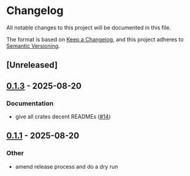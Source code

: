 # Changelog

All notable changes to this project will be documented in this file.

The format is based on [Keep a Changelog](https://keepachangelog.com/en/1.0.0/),
and this project adheres to [Semantic Versioning](https://semver.org/spec/v2.0.0.html).

## [Unreleased]

## [0.1.3](https://github.com/lmmx/polars-genson/compare/genson-core-v0.1.2...genson-core-v0.1.3) - 2025-08-20

### <!-- 4 -->Documentation

- give all crates decent READMEs ([#14](https://github.com/lmmx/polars-genson/pull/14))

## [0.1.1](https://github.com/lmmx/polars-genson/compare/genson-core-v0.1.0...genson-core-v0.1.1) - 2025-08-20

### <!-- 9 -->Other

- amend release process and do a dry run
